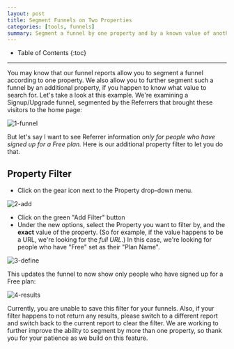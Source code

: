 ```yaml
---
layout: post
title: Segment Funnels on Two Properties
categories: [tools, funnels]
summary: Segment a funnel by one property and by a known value of another property.
---
```

* Table of Contents
{:toc}
* * *

You may know that our funnel reports allow you to segment a funnel according to one property. We also allow you to further segment such a funnel by an additional property, if you happen to know what value to search for. Let's take a look at this example. We're examining a Signup/Upgrade funnel, segmented by the Referrers that brought these visitors to the home page:

![1-funnel][ss1]

But let's say I want to see Referrer information _only for people who have signed up for a Free plan._ Here is our additional property filter to let you do that.


## Property Filter

* Click on the gear icon next to the Property drop-down menu.

![2-add][ss2]

* Click on the green "Add Filter" button
* Under the new options, select the Property you want to filter by, and the **exact** value of the property. (So for example, if the value happens to be a URL, we're looking for the *full URL*.) In this case, we're looking for people who have "Free" set as their "Plan Name".

![3-define][ss3]

This updates the funnel to now show only people who have signed up for a Free plan:

![4-results][ss4]

Currently, you are unable to save this filter for your funnels. Also, if your filter happens to not return any results, please switch to a different report and switch back to the current report to clear the filter. We are working to further improve the ability to segment by more than one property, so thank you for your patience as we build on this feature.

[ss1]: https://s3.amazonaws.com/kissmetrics-support-files/assets/how-tos/segment-funnels-two-properties/1-funnel.png
[ss2]: https://s3.amazonaws.com/kissmetrics-support-files/assets/how-tos/segment-funnels-two-properties/2-add.png
[ss3]: https://s3.amazonaws.com/kissmetrics-support-files/assets/how-tos/segment-funnels-two-properties/3-define.png
[ss4]: https://s3.amazonaws.com/kissmetrics-support-files/assets/how-tos/segment-funnels-two-properties/4-results.png